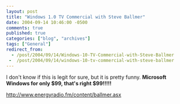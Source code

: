 ```yaml
---
layout: post
title: "Windows 1.0 TV Commercial with Steve Ballmer"
date: 2004-09-14 10:46:00 -0500
comments: true
published: true
categories: ["blog", "archives"]
tags: ["General"]
redirect_from: 
  - /post/2004/09/14/Windows-10-TV-Commercial-with-Steve-Ballmer
 -  /post/2004/09/14/windows-10-tv-commercial-with-steve-ballmer
---
```

<!-- more -->
<P>I don't know if this is legit for sure, but it is pretty funny. <STRONG>Microsoft Windows for only $99, that's right $99!!!!!</STRONG></P>
<P><A href="http://www.energyradio.fm/content/ballmer.asx">http://www.energyradio.fm/content/ballmer.asx</A></P>
